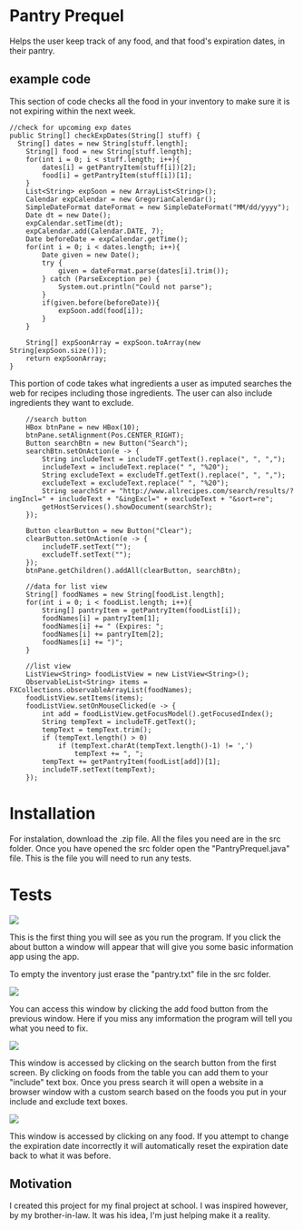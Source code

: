 # Pantry Prequel
Helps the user keep track of any food, and that food's expiration dates, in their pantry.

## example code
This section of code checks all the food in your inventory to make sure it is not expiring within the next week.

	//check for upcoming exp dates
	public String[] checkExpDates(String[] stuff) {
	  String[] dates = new String[stuff.length];
		String[] food = new String[stuff.length];
		for(int i = 0; i < stuff.length; i++){
			dates[i] = getPantryItem(stuff[i])[2];
			food[i] = getPantryItem(stuff[i])[1];
		}
		List<String> expSoon = new ArrayList<String>();
		Calendar expCalendar = new GregorianCalendar();
		SimpleDateFormat dateFormat = new SimpleDateFormat("MM/dd/yyyy");
		Date dt = new Date();
		expCalendar.setTime(dt);
		expCalendar.add(Calendar.DATE, 7);
		Date beforeDate = expCalendar.getTime();
		for(int i = 0; i < dates.length; i++){
			Date given = new Date();
			try {
				given = dateFormat.parse(dates[i].trim());
			} catch (ParseException pe) {
				System.out.println("Could not parse");
			}
			if(given.before(beforeDate)){
				expSoon.add(food[i]);
			}
		}
		
		String[] expSoonArray = expSoon.toArray(new String[expSoon.size()]);
		return expSoonArray;
	}
	
This portion of code takes what ingredients a user as imputed searches the web for recipes including those ingredients. The user can also include ingredients they want to exclude.

		//search button
		HBox btnPane = new HBox(10);
		btnPane.setAlignment(Pos.CENTER_RIGHT);
		Button searchBtn = new Button("Search");
		searchBtn.setOnAction(e -> {
			String includeText = includeTF.getText().replace(", ", ",");
			includeText = includeText.replace(" ", "%20");
			String excludeText = excludeTf.getText().replace(", ", ",");
			excludeText = excludeText.replace(" ", "%20");
			String searchStr = "http://www.allrecipes.com/search/results/?ingIncl=" + includeText + "&ingExcl=" + excludeText + "&sort=re";
			getHostServices().showDocument(searchStr);
		});
		
		Button clearButton = new Button("Clear");
		clearButton.setOnAction(e -> {
			includeTF.setText("");
			excludeTf.setText("");
		});
		btnPane.getChildren().addAll(clearButton, searchBtn);
		
		//data for list view
		String[] foodNames = new String[foodList.length];
		for(int i = 0; i < foodList.length; i++){
			String[] pantryItem = getPantryItem(foodList[i]);
			foodNames[i] = pantryItem[1];
			foodNames[i] += " (Expires: ";
			foodNames[i] += pantryItem[2];
			foodNames[i] += ")";
		}
		
		//list view
		ListView<String> foodListView = new ListView<String>();
		ObservableList<String> items = FXCollections.observableArrayList(foodNames);
		foodListView.setItems(items);
		foodListView.setOnMouseClicked(e -> {
			int add = foodListView.getFocusModel().getFocusedIndex();
			String tempText = includeTF.getText();
			tempText = tempText.trim();
			if (tempText.length() > 0)
				if (tempText.charAt(tempText.length()-1) != ',')
					tempText += ", ";
			tempText += getPantryItem(foodList[add])[1];
			includeTF.setText(tempText);
		});

# Installation
For instalation, download the .zip file. All the files you need are in the src folder. Once you have opened the src folder open the "PantryPrequel.java" file. This is the file you will need to run any tests.

# Tests	
<img src = "https://github.com/14thansen/Pantry-Prequel/blob/master/Screen%20Shot%202018-04-26%20at%209.29.40%20AM.png"/>

This is the first thing you will see as you run the program. If you click the about button a window will appear that will give you some basic information app using the app.

To empty the inventory just erase the "pantry.txt" file in the src folder.

<img src = "https://github.com/14thansen/Pantry-Prequel/blob/master/Screen%20Shot%202018-04-26%20at%209.41.53%20AM.png"/>
		
You can access this window by clicking the add food button from the previous window. Here if you miss any imformation the program will tell you what you need to fix.

<img src = "https://github.com/14thansen/Pantry-Prequel/blob/master/Screen%20Shot%202018-04-26%20at%209.48.31%20AM.png"/>

This window is accessed by clicking on the search button from the first screen. By clicking on foods from the table you can add them to your "include" text box. Once you press search it will open a website in a browser window with a custom search based on the foods you put in your include and exclude text boxes.

<img src = "https://github.com/14thansen/Pantry-Prequel/blob/master/Screen%20Shot%202018-04-26%20at%209.51.26%20AM.png"/>

This window is accessed by clicking on any food. If you attempt to change the expiration date incorrectly it will automatically reset the expiration date back to what it was before.

## Motivation
I created this project for my final project at school. I was inspired however, by my brother-in-law. It was his idea, I'm just helping make it a reality.
